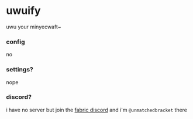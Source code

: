 # uwuify
uwu your minyecwaft~
### config
no
### settings?
nope
### discord?
i have no server but join the [fabric discord](https://discord.gg/v6v4pMv) and i'm `@unmatchedbracket` there
